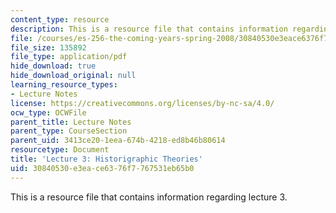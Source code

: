```yaml
---
content_type: resource
description: This is a resource file that contains information regarding lecture 3.
file: /courses/es-256-the-coming-years-spring-2008/30840530e3eace6376f7767531eb65b0_MITES_256S08_Lec03.pdf
file_size: 135892
file_type: application/pdf
hide_download: true
hide_download_original: null
learning_resource_types:
- Lecture Notes
license: https://creativecommons.org/licenses/by-nc-sa/4.0/
ocw_type: OCWFile
parent_title: Lecture Notes
parent_type: CourseSection
parent_uid: 3413ce20-1eea-674b-4218-ed8b46b80614
resourcetype: Document
title: 'Lecture 3: Historigraphic Theories'
uid: 30840530-e3ea-ce63-76f7-767531eb65b0
---
```

This is a resource file that contains information regarding lecture 3.